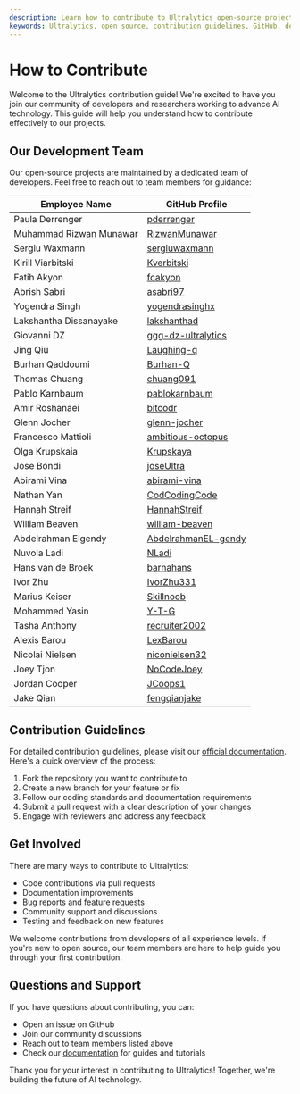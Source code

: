 ```yaml
---
description: Learn how to contribute to Ultralytics open-source projects and connect with our development team. Follow our guidelines to make meaningful contributions to our AI ecosystem.
keywords: Ultralytics, open source, contribution guidelines, GitHub, development team, AI, machine learning, collaboration
---
```


# How to Contribute

Welcome to the Ultralytics contribution guide! We're excited to have you join our community of developers and researchers working to advance AI technology. This guide will help you understand how to contribute effectively to our projects.

## Our Development Team

Our open-source projects are maintained by a dedicated team of developers. Feel free to reach out to team members for guidance:

| Employee Name           | GitHub Profile                                                |
| ----------------------- | ------------------------------------------------------------- |
| Paula Derrenger         | [pderrenger](https://github.com/pderrenger)                   |
| Muhammad Rizwan Munawar | [RizwanMunawar](https://github.com/RizwanMunawar)             |
| Sergiu Waxmann          | [sergiuwaxmann](https://github.com/sergiuwaxmann)             |
| Kirill Viarbitski       | [Kverbitski](https://github.com/Kverbitski)                   |
| Fatih Akyon             | [fcakyon](https://github.com/fcakyon)                         |
| Abrish Sabri            | [asabri97](https://github.com/asabri97)                       |
| Yogendra Singh          | [yogendrasinghx](https://github.com/yogendrasinghx)           |
| Lakshantha Dissanayake  | [lakshanthad](https://github.com/lakshanthad)                 |
| Giovanni DZ             | [ggg-dz-ultralytics](https://github.com/ggg-dz-ultralytics)   |
| Jing Qiu                | [Laughing-q](https://github.com/Laughing-q)                   |
| Burhan Qaddoumi         | [Burhan-Q](https://github.com/Burhan-Q)                       |
| Thomas Chuang           | [chuang091](https://github.com/chuang091)                     |
| Pablo Karnbaum          | [pablokarnbaum](https://github.com/pablokarnbaum)             |
| Amir Roshanaei          | [bitcodr](https://github.com/bitcodr)                         |
| Glenn Jocher            | [glenn-jocher](https://github.com/glenn-jocher)               |
| Francesco Mattioli      | [ambitious-octopus](https://github.com/ambitious-octopus)     |
| Olga Krupskaia          | [Krupskaya](https://github.com/Krupskaya)                     |
| Jose Bondi              | [joseUltra](https://github.com/joseUltra)                     |
| Abirami Vina            | [abirami-vina](https://github.com/abirami-vina)               |
| Nathan Yan              | [CodCodingCode](https://github.com/CodCodingCode)             |
| Hannah Streif           | [HannahStreif](https://github.com/HannahStreif)               |
| William Beaven          | [william-beaven](https://github.com/william-beaven)           |
| Abdelrahman Elgendy     | [AbdelrahmanEL-gendy](https://github.com/AbdelrahmanEL-gendy) |
| Nuvola Ladi             | [NLadi](https://github.com/NLadi)                             |
| Hans van de Broek       | [barnahans](https://github.com/barnahans)                     |
| Ivor Zhu                | [IvorZhu331](https://github.com/IvorZhu331)                   |
| Marius Keiser           | [Skillnoob](https://github.com/Skillnoob)                     |
| Mohammed Yasin          | [Y-T-G](https://github.com/Y-T-G)                             |
| Tasha Anthony           | [recruiter2002](https://github.com/recruiter2002)             |
| Alexis Barou            | [LexBarou](https://github.com/LexBarou)                       |
| Nicolai Nielsen         | [niconielsen32](https://github.com/niconielsen32)             |
| Joey Tjon               | [NoCodeJoey](https://github.com/NoCodeJoey)                   |
| Jordan Cooper           | [JCoops1](https://github.com/JCoops1)                   |
| Jake Qian               | [fengqianjake](https://github.com/fengqianjake)                   |



## Contribution Guidelines

For detailed contribution guidelines, please visit our [official documentation](https://docs.ultralytics.com/help/contributing/). Here's a quick overview of the process:

1. Fork the repository you want to contribute to
2. Create a new branch for your feature or fix
3. Follow our coding standards and documentation requirements
4. Submit a pull request with a clear description of your changes
5. Engage with reviewers and address any feedback

## Get Involved

There are many ways to contribute to Ultralytics:

- Code contributions via pull requests
- Documentation improvements
- Bug reports and feature requests
- Community support and discussions
- Testing and feedback on new features

We welcome contributions from developers of all experience levels. If you're new to open source, our team members are here to help guide you through your first contribution.

## Questions and Support

If you have questions about contributing, you can:

- Open an issue on GitHub
- Join our community discussions
- Reach out to team members listed above
- Check our [documentation](https://docs.ultralytics.com/) for guides and tutorials

Thank you for your interest in contributing to Ultralytics! Together, we're building the future of AI technology.
